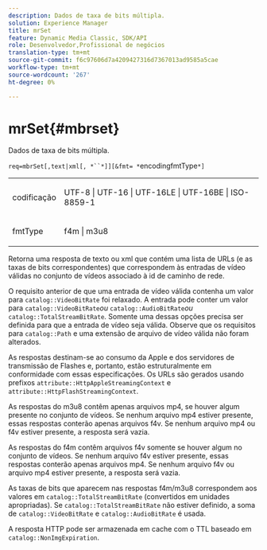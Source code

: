 ```yaml
---
description: Dados de taxa de bits múltipla.
solution: Experience Manager
title: mrSet
feature: Dynamic Media Classic, SDK/API
role: Desenvolvedor,Profissional de negócios
translation-type: tm+mt
source-git-commit: f6c97606d7a4209427316d7367013ad9585a5cae
workflow-type: tm+mt
source-wordcount: '267'
ht-degree: 0%

---
```



# mrSet{#mbrset}

Dados de taxa de bits múltipla.

`req=mbrSet[,text|xml[, *``*]][&fmt= *`encodingfmtType`*]`

<table id="simpletable_D2B8704E09B34337870A257CD7CB5C56"> 
 <tr class="strow"> 
  <td class="stentry"> <p><span class="codeph"><span class="varname"> codificação</span></span> </p> </td> 
  <td class="stentry"> <p><span class="codeph"> UTF-8 | UTF-16 | UTF-16LE | UTF-16BE | ISO-8859-1</span> </p></td> 
 </tr> 
 <tr class="strow"> 
  <td class="stentry"> <p><span class="codeph"><span class="varname"> fmtType</span></span> </p></td> 
  <td class="stentry"> <p><span class="codeph"> f4m | m3u8</span> </p></td> 
 </tr> 
</table>

Retorna uma resposta de texto ou xml que contém uma lista de URLs (e as taxas de bits correspondentes) que correspondem às entradas de vídeo válidas no conjunto de vídeos associado à id de caminho de rede.

O requisito anterior de que uma entrada de vídeo válida contenha um valor para `catalog::VideoBitRate` foi relaxado. A entrada pode conter um valor para `catalog::VideoBitRate`*ou* `catalog::AudioBitRate`*ou* `catalog::TotalStreamBitRate`. Somente uma dessas opções precisa ser definida para que a entrada de vídeo seja válida. Observe que os requisitos para `catalog::Path` e uma extensão de arquivo de vídeo válida não foram alterados.

As respostas destinam-se ao consumo da Apple e dos servidores de transmissão de Flashes e, portanto, estão estruturalmente em conformidade com essas especificações. Os URLs são gerados usando prefixos `attribute::HttpAppleStreamingContext` e `attribute::HttpFlashStreamingContext`.

As respostas do m3u8 contêm apenas arquivos mp4, se houver algum presente no conjunto de vídeos. Se nenhum arquivo mp4 estiver presente, essas respostas conterão apenas arquivos f4v. Se nenhum arquivo mp4 ou f4v estiver presente, a resposta será vazia.

As respostas do f4m contêm arquivos f4v somente se houver algum no conjunto de vídeos. Se nenhum arquivo f4v estiver presente, essas respostas conterão apenas arquivos mp4. Se nenhum arquivo f4v ou arquivo mp4 estiver presente, a resposta será vazia.

As taxas de bits que aparecem nas respostas f4m/m3u8 correspondem aos valores em `catalog::TotalStreamBitRate` (convertidos em unidades apropriadas). Se `catalog::TotalStreamBitRate` não estiver definido, a soma de `catalog::VideoBitRate` e `catalog::AudioBitRate` é usada.

A resposta HTTP pode ser armazenada em cache com o TTL baseado em `catalog::NonImgExpiration`.
